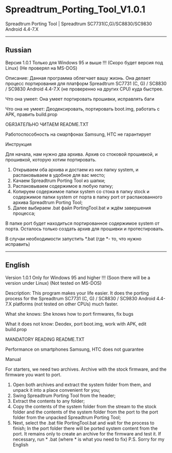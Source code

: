 # Spreadtrum_Porting_Tool_V1.0.1
Spreadtrum Porting Tool | Spreadtrum SC7731(C,G)/SC8830/SC9830 Android 4.4-7.X
******************
Russian
------------------
Версия 1.0.1
Только для Windows 95 и выше !!! (Скоро будет версия под Linux) (Не проверял на MS-DOS)

Описание: Данная программа облегчает вашу жизнь. Она делает процесс портирования для платформ Spreadtrum SC7731 (C, G) / SC8830 / SC9830 Android 4.4-7.X (не проверенно на других CPU) куда быстрее.

Что она умеет: Она умеет портировать прошивки, исправлять баги

Что она не умеет: Деодексировать, портировать boot.img, работать с APK, править build.prop

ОБЯЗАТЕЛЬНО ЧИТАЕМ README.TXT

Работоспособность на смартфонах Samsung, HTC не гарантирует

Инструкция

Для начала, нам нужно два архива. Архив со стоковой прошивкой, и прошивкой, которую хотим портировать.
1) Открываем оба архива и достаем из них папку system, и распаковываем в удобное для вас место;
2) Качаем Spreadtrum Porting Tool из шапки;
3) Распаковываем содержимое в любую папку;
4) Копируем содержимое папки system со стока в папку stock и содержимое папки system от порта в папку  port  от распакованного архива Spreadtrum Porting Tool;
5) Далее выбираем .bat файл PortingTool.bat и ждём завершения процесса;

В папке port будет находиться портированное содержимое system от порта. Осталось только создать архив для прошивки и протестировать.

В случаи необходимости запустить *.bat (где *- то, что нужно исправить)
******************
English
------------------

Version 1.0.1
Only for Windows 95 and higher !!! (Soon there will be a version under Linux) (Not tested on MS-DOS)

Description: This program makes your life easier. It does the porting process for the Spreadtrum SC7731 (C, G) / SC8830 / SC9830 Android 4.4-7.X platforms (not tested on other CPUs) much faster.

What she knows: She knows how to port firmwares, fix bugs

What it does not know: Deodex, port boot.img, work with APK, edit build.prop

MANDATORY READING README.TXT

Performance on smartphones Samsung, HTC does not guarantee

Manual

For starters, we need two archives. Archive with the stock firmware, and the firmware you want to port.
1) Open both archives and extract the system folder from them, and unpack it into a place convenient for you;
2) Swing Spreadtrum Porting Tool from the header;
3) Extract the contents to any folder;
4) Copy the contents of the system folder from the stream to the stock folder and the contents of the system folder from the port to the port folder from the unpacked Spreadtrum Porting Tool;
5) Next, select the .bat file PortingTool.bat and wait for the process to finish;
In the port folder there will be ported system content from the port. It remains only to create an archive for the firmware and test it.
If necessary, run * .bat (where * is what you need to fix)
P.S. Sorry for my English
